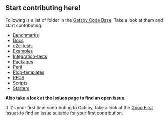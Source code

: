 ## Start contributing here!

Following is a list of folder in the [Gatsby Code Base](https://github.com/gatsbyjs/gatsby). Take a look at them and start contributing.

* [Benchmarks](https://github.com/gatsbyjs/gatsby/tree/master/benchmarks)
* [Docs](https://github.com/gatsbyjs/gatsby/tree/master/docs)
* [e2e-tests](https://github.com/gatsbyjs/gatsby/tree/master/e2e-tests)
* [Examples](https://github.com/gatsbyjs/gatsby/tree/master/examples)
* [Integration-tests](https://github.com/gatsbyjs/gatsby/tree/master/integration-tests)
* [Packages](https://github.com/gatsbyjs/gatsby/tree/master/packages)
* [Peril](https://github.com/gatsbyjs/gatsby/tree/master/peril)
* [Plop-templates](https://github.com/gatsbyjs/gatsby/tree/master/plop-templates)
* [RFCS](https://github.com/gatsbyjs/gatsby/tree/master/rfcs)
* [Scripts](https://github.com/gatsbyjs/gatsby/tree/master/scripts)
* [Starters](https://github.com/gatsbyjs/gatsby/tree/master/starters)

**Also take a look at the [Issues](https://github.com/gatsbyjs/gatsby/issues) page to find an open issue.**

If it's your first time contributing to Gatsby, take a look at the [Good First Issues](https://github.com/gatsbyjs/gatsby/issues?q=is%3Aopen+is%3Aissue+label%3A%22good+first+issue%22) to find an issue suitable for your first contribution.
